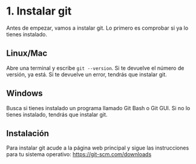 # 1. Instalar git

Antes de empezar, vamos a instalar git. Lo primero es comprobar si ya lo tienes instalado.

## Linux/Mac

Abre una terminal y escribe ``git --version``. Si te devuelve el número de versión, ya está. Si te devuelve un error, tendrás que instalar git.

## Windows

Busca si tienes instalado un programa llamado Git Bash o Git GUI. Si no lo tienes instalado, tendrás que instalar git.

## Instalación

Para instalar git acude a la página web principal y sigue las instrucciones para tu sistema operativo: https://git-scm.com/downloads
